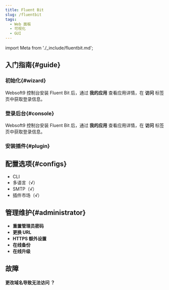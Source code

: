 ```yaml
---
title: Fluent Bit
slug: /fluentbit
tags:
  - Web 面板
  - 可视化
  - GUI
---
```


import Meta from './_include/fluentbit.md';

<Meta name="meta" />

## 入门指南{#guide}

### 初始化{#wizard}

Websoft9 控制台安装 Fluent Bit 后，通过 **我的应用** 查看应用详情，在 **访问** 标签页中获取登录信息。  

### 登录后台{#console}

Websoft9 控制台安装 Fluent Bit 后，通过 **我的应用** 查看应用详情，在 **访问** 标签页中获取登录信息。  

### 安装插件{#plugin}

## 配置选项{#configs}

- CLI
- 多语言（√）
- SMTP（√）
- 插件市场（√）

## 管理维护{#administrator}

- **重置管理员密码**
- **更换 URL**
- **HTTPS 额外设置**
- **在线备份**
- **在线升级**

## 故障

#### 更改域名导致无法访问 ？